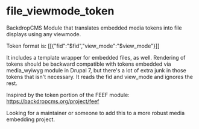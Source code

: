 # file_viewmode_token
BackdropCMS Module that translates embedded media tokens into file displays using any viewmode.

Token format is: 
[[{"fid":"$fid","view_mode":"$view_mode"}]]

It includes a template wrapper for embedded files, as well. Rendering of tokens should be backward compatible with tokens embedded via media_wyiwyg module in Drupal 7, but there's a lot of extra junk in those tokens that isn't necessary.  It reads the fid and view_mode and ignores the rest.

Inspired by the token portion of the FEEF module: https://backdropcms.org/project/feef

Looking for a maintainer or someone to add this to a more robust media embedding project.